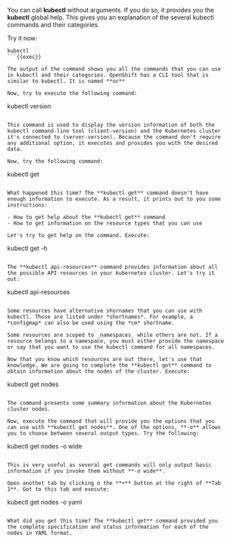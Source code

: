   You can call **kubectl** without arguments. If you do so, it provides you the **kubectl** global help. This gives you an explanation of the several kubectl commands and their categories.

  Try it now:

  ```
  kubectl
  ```{{exec}}

  The output of the command shows you all the commands that you can use in kubectl and their categories. OpenShift has a CLI tool that is similar to kubectl. It is named **oc**

  Now, try to execute the following command:

  ```
  kubectl version
  ```{{exec}}

  This command is used to display the version information of both the kubectl command-line tool (client-version) and the Kubernetes cluster it's connected to (server-version). Because the command don't require any additional option, it executes and provides you with the desired data.

  Now, try the following command:

  ```
  kubectl get
  ```{{exec}}

  What happened this time? The **kubectl get** command doesn't have enough information to execute. As a result, it prints out to you some instructions:

  - How to get help about the **kubectl get** command
  - How to get information on the resource types that you can use

  Let's try to get help on the command. Execute:

  ```
  kubectl get -h
  ```{{exec}}

  The **kubectl api-resources** command provides information about all the possible API resources in your kubernetes cluster. Let's try it out:

  ```
  kubectl api-resources
  ```{{exec}}

  Some resources have alternative shornames that you can use with kubectl. Those are listed under *shortnames*. For example, a *configmap* can also be used using the *cm* shortname.

  Some resources are scoped to _namespaces_ while others are not. If a resource belongs to a namespace, you must either provide the namespace or say that you want to use the kubectl command for all namespaces.

  Now that you know which resources are out there, let's use that knowledge. We are going to complete the **kubectl get** command to obtain information about the nodes of the cluster. Execute:

  ```
  kubectl get nodes
  ```{{exec}}

  The command presents some summary information about the Kubernetes cluster nodes.

  Now, execute the command that will provide you the options that you can use with **kubectl get nodes**. One of the options, **-o** allows you to choose between several output types. Try the following:

  ```
  kubectl get nodes -o wide
  ```{{exec}}

  This is very useful as several get commands will only output basic information if you invoke them without **-o wide**. 

  Open anothet tab by clicking o the **+** button at the right of **Tab 1**. Got to this tab and execute:

  ```
  kubectl get nodes -o yaml
  ```{{exec}}

  What did you get this time? The **kubectl get** command provided you the complete specification and status information for each of the nodes in YAML format.





